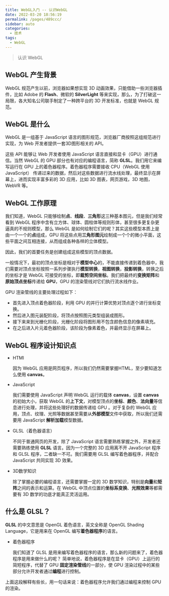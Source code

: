 ```yaml
---
title: WebGL入门 -- 认识WebGL
date: 2022-03-20 18:56:19
permalink: /pages/489ccc/
sidebar: auto
categories:
  - 技术 
tags:
  - WebGL
---
```



> 认识 WebGL
<!-- more -->

## WebGL 产生背景
WebGL 规范产生以前，浏览器如果想实现 3D 动画效果，只能借助一些浏览器插件，比如 Adobe 的 **Flash**、微软的 **SilverLight** 等来实现，那么，为了打破这一局限，各大知名公司联手制定了一种跨平台的 3D 开发标准，也就是 WebGL 规范。

## WebGL 是什么
WebGL 是一组基于 JavaScript 语言的图形规范，浏览器厂商按照这组规范进行实现，为 Web 开发者提供一套3D图形相关的 API。

这些 API 能够让 Web 开发者使用 JavaScript 语言直接和显卡（GPU）进行通信。当然 WebGL 的 GPU 部分也有对应的编程语言，简称 **GLSL**。我们用它来编写运行在 GPU 上的着色器程序。着色器程序需要接收 CPU（WebGL 使用 JavaScript） 传递过来的数据，然后对这些数据进行流水线处理，最终显示在屏幕上，进而实现丰富多彩的 3D 应用，比如 3D 图表，网页游戏，3D 地图，WebVR 等。

## WebGL 工作原理
我们知道，WebGL 只能够绘制**点**、**线段**、**三角形**这三种基本图元，但是我们经常看到 WebGL 程序中含有立方体、球体、圆柱体等规则形体，甚至很多更复杂更逼真的不规则模型，那么 WebGL 是如何绘制它们的呢？其实这些模型本质上是由一个一个的**点**组成，GPU 将这些点用**三角形图元**绘制成一个个的微小平面，这些平面之间互相连接，从而组成各种各样的立体模型。

因此，我们的首要任务是创建组成这些模型的顶点数据。

一般情况下，最初的顶点坐标是相对于**模型中心**的，不能直接传递到着色器中，我们需要对顶点坐标按照一系列步骤执行**模型转换**，**视图转换**，**投影转换**，转换之后的坐标才是 WebGL 可接受的坐标，即**裁剪空间坐标**。我们把最终的**变换矩阵**和**原始顶点坐标**传递给 **GPU**，GPU 的渲染管线对它们执行流水线作业。

GPU 渲染管线的主要处理过程如下：

- 首先进入顶点着色器阶段，利用 GPU 的并行计算优势对顶点逐个进行坐标变换。
- 然后进入图元装配阶段，将顶点按照图元类型组装成图形。
- 接下来来到光栅化阶段，光栅化阶段将图形用不包含颜色信息的像素填充。
- 在之后进入片元着色器阶段，该阶段为像素着色，并最终显示在屏幕上。
  
## WebGL 程序设计知识点
- HTMl
  
  因为 WebGL 应用是网页程序，所以我们仍然需要掌握HTML，至少要知道怎么使用 **canvas**。

- JavaScript
  
  我们需要使用 JavaScript 声明 WebGL 运行的载体 **canvas**，设置 **canvas** 的初始大小，获取 WebGL 的**上下文**，对模型顶点的**坐标**、**颜色**、**法向量**等信息进行处理，并将这些处理好的数据传递给 GPU 。对于复杂的 WebGL 应用，顶点、纹理、光照等数据甚至需要从**外部模型**文件中获取，所以我们还需要用 JavaScript **解析加载**模型数据。

- GLSL（着色器语言）
  
  不同于普通网页的开发，除了 JavaScript 语言需要熟练掌握之外，开发者还需要熟练使用 **GLSL** 语言。因为一个完整的 3D 应用离不开 JavaScript 程序和 GLSL 程序，二者缺一不可。我们需要用 GLSL 编写着色器程序，并配合 JavaScript 共同实现 3D 效果。

- 3D数学知识
  
  除了掌握必要的编程语言，还需要掌握一定的 3D 数学知识，特别是**向量**和**矩阵**之间的表示和运算。在 WebGL 中顶点位置的**坐标系变换**、**光照效果**等都需要有 3D 数学的功底才能真正灵活运用。

## 什么是 GLSL？
**GLSL** 的中文意思是 OpenGL 着色语言，英文全称是 OpenGL Shading Language，它是用来在 OpenGL 编写**着色器程序**的语言。
- 着色器程序
  
  我们知道了 GLSL 是用来编写着色器程序的语言，那么新的问题来了，着色器程序是用来做什么的呢？ 简单地说，着色器程序是在显卡（GPU）上运行的简短程序，代替了 GPU **固定渲染管线**的一部分，使 GPU 渲染过程中的某些部分允许开发者通过**编程**进行控制。

上面这段解释有些长，用一句话来说：着色器程序允许我们通过编程来控制 GPU 的渲染。